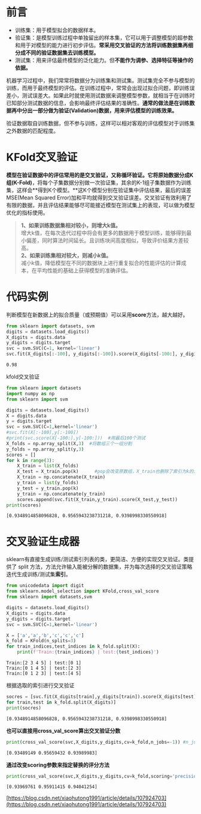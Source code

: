 # 前言   

* 训练集：用于模型拟合的数据样本。   
* 验证集：是模型训练过程中单独留出的样本集，它可以用于调整模型的超参数和用于对模型的能力进行初步评估。**常采用交叉验证的方法将训练数据集再细分成不同的验证数据集去训练模型。**    
* 测试集：用来评估最终模型的泛化能力。但**不能作为调参、选择特征等操作的依据。**        

机器学习过程中，我们常常将数据分为训练集和测试集。测试集完全不参与模型的训练，而用于最终模型的评估。在训练过程中，常常会出现过拟合问题，即训练误差小，测试误差大。如果此时就使用测试数据来调整模型参数，就相当于在训练时已知部分测试数据的信息，会影响最终评估结果的准确性。**通常的做法是在训练数据再中分出一部分做为验证(Validation)数据，用来评估模型的训练效果。**     

验证数据取自训练数据，但不参与训练，这样可以相对客观的评估模型对于训练集之外数据的匹配程度。   

# KFold交叉验证     
**模型在验证数据中的评估常用的是交叉验证，又称循环验证。**它将原始数据**分成K组(K-Fold)**，将每个子集数据分别做一次验证集，其余的K-1组子集数据作为训练集，这样会**得到K个模型。**这K个模型分别在验证集中评估结果，最后的误差MSE(Mean Squared Error)加和平均就得到交叉验证误差。交叉验证有效利用了有限的数据，并且评估结果能够尽可能接近模型在测试集上的表现，可以做为模型优化的指标使用。   

> **1、如果训练数据集相对较小，则增大k值。**     
增大k值，在每次迭代过程中将会有更多的数据用于模型训练，能够得到最小偏差，同时算法时间延长。且训练块间高度相似，导致评价结果方差较高。    
> **2、如果训练集相对较大，则减小k值。**     
减小k值，降低模型在不同的数据块上进行重复拟合的性能评估的计算成本，在平均性能的基础上获得模型的准确评估。

# 代码实例
判断模型在新数据上的拟合质量（或预期值）可以采用**score**方法，越大越好。  
```python
from sklearn import datasets, svm
digits = datasets.load_digits()
X_digits = digits.data
y_digits = digits.target
svc = svm.SVC(C=1, kernel='linear')
svc.fit(X_digits[:-100], y_digits[:-100]).score(X_digits[-100:], y_digits[-100:])
```
```
0.98
```

kfold交叉验证   
```python
from sklearn import datasets
import numpy as np
from sklearn import svm

digits = datasets.load_digits()
X = digits.data
y = digits.target
svc = svm.SVC(C=1,kernel='linear')
#svc.fit(X[:-100],y[:-100])
#print(svc.score(X[-100:],y[-100:]))  #用最后100个测试
X_folds = np.array_split(X,3)  #将数组三个一组分割
y_folds = np.array_split(y,3)
scores = []
for k in range(3):
    X_train = list(X_folds)
    X_test = X_train.pop(k)      #pop会改变原数组，X_train也删除了索引为k的元素
    X_train = np.concatenate(X_train)
    y_train = list(y_folds)
    y_test = y_train.pop(k)
    y_train = np.concatenate(y_train)
    scores.append(svc.fit(X_train,y_train).score(X_test,y_test))
print(scores)
```
```
[0.9348914858096828, 0.9565943238731218, 0.9398998330550918]
```

# 交叉验证生成器   
sklearn有直接生成训练/测试索引列表的类，更简洁、方便的实现交叉验证。类提供了 split 方法，方法允许输入能被分解的数据集，并为每次选择的交叉验证策略迭代生成训练/测试集**索引**。   
```python
from unicodedata import digit
from sklearn.model_selection import KFold,cross_val_score
from sklearn import datasets,svm

digits = datasets.load_digits()
X_digits = digits.data
y_digits = digits.target
svc = svm.SVC(C=1,kernel='linear')

X = ['a','a','b','c','c','c']
k_fold = KFold(n_splits=3)
for train_indices,test_indices in k_fold.split(X):
    print(f'Train:{train_indices} | test:{test_indices}')

```
```
Train:[2 3 4 5] | test:[0 1]
Train:[0 1 4 5] | test:[2 3]
Train:[0 1 2 3] | test:[4 5]
```
根据选取的索引进行交叉验证    
```python 
socres = [svc.fit(X_digits[train],y_digits[train]).score(X_digits[test],y_digits[test])
for train,test in k_fold.split(X_digits)]
print(socres)
```
```
[0.9348914858096828, 0.9565943238731218, 0.9398998330550918]
```
**也可以直接用cross_val_score算出交叉验证分数**
```python
print(cross_val_score(svc,X_digits,y_digits,cv=k_fold,n_jobs=-1)) #n_jobs=-1运算调度到全部cpu上进行
```
```
[0.93489149 0.95659432 0.93989983]
```
**通过改变scoring参数来指定替换的评分方法**    
```python
print(cross_val_score(svc,X_digits,y_digits,cv=k_fold,scoring='precision_macro'))
```
```
[0.93969761 0.95911415 0.94041254]
```

[https://blog.csdn.net/xiaohutong1991/article/details/107924703](https://blog.csdn.net/xiaohutong1991/article/details/107924703)